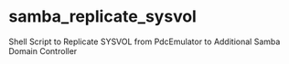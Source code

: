 # samba_replicate_sysvol
Shell Script to Replicate SYSVOL from PdcEmulator to Additional Samba Domain Controller
